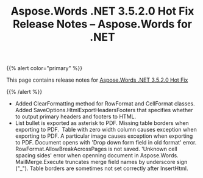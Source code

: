 ﻿---
title: Aspose.Words .NET 3.5.2.0 Hot Fix Release Notes – Aspose.Words for .NET
articleTitle: Aspose.Words .NET 3.5.2.0 Hot Fix Release Notes
linktitle: Aspose.Words .NET 3.5.2.0 Hot Fix Release Notes
description: "Aspose.Words .NET 3.5.2.0 Hot Fix Release Notes – learn about the latest updates and fixes."
type: docs
weight: 70
url: /net/aspose-words-net-3-5-2-0-hot-fix-release-notes/
---

{{% alert color="primary" %}}

This page contains release notes for [Aspose.Words .NET 3.5.2.0 Hot Fix](https://downloads.aspose.com/words/net/new-releases/aspose.words-.net-3.5.2.0-hot-fix/)

{{% /alert %}}

- Added ClearFormatting method for RowFormat and CellFormat classes.
  Added SaveOptions.HtmlExportHeadersFooters that specifies whether to output primary headers and footers to HTML. 
- List bullet is exported as asterisk to PDF.
  Missing table borders when exporting to PDF.  
  Table with zero width column causes exception when exporting to PDF. 
  A particular image causes exception when exporting to PDF. 
  Document opens with 'Drop down form field in old format' error. 
  RowFormat.AllowBreakAcrossPages is not saved. 
  'Unknown cell spacing sides' error when openning document in Aspose.Words. 
  MailMerge.Execute truncates merge field names by underscore sign ("_"). 
  Table borders are sometimes not set correctly after InsertHtml. 

